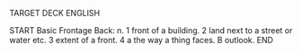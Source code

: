 TARGET DECK
ENGLISH

START
Basic
Frontage
Back: n. 1 front of a building. 2 land next to a street or water etc. 3 extent of a front. 4 a the way a thing faces. B outlook.
END
